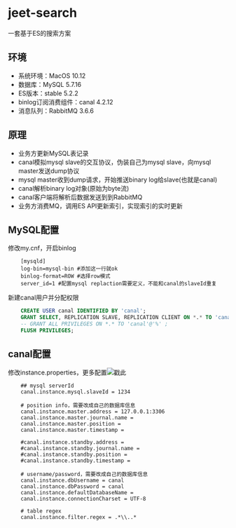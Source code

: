 # jeet-search
一套基于ES的搜索方案

## 环境
 - 系统环境：MacOS 10.12
 - 数据库：MySQL 5.7.16
 - ES版本：stable 5.2.2
 - binlog订阅消费组件：canal 4.2.12
 - 消息队列：RabbitMQ 3.6.6

## 原理
 - 业务方更新MySQL表记录
 - canal模拟mysql slave的交互协议，伪装自己为mysql slave，向mysql master发送dump协议
 - mysql master收到dump请求，开始推送binary log给slave(也就是canal)
 - canal解析binary log对象(原始为byte流)
 - canal客户端将解析后数据发送到到RabbitMQ
 - 业务方消费MQ，调用ES API更新索引，实现索引的实时更新

## MySQL配置
 修改my.cnf，开启binlog
```
    [mysqld]
    log-bin=mysql-bin #添加这一行就ok
    binlog-format=ROW #选择row模式
    server_id=1 #配置mysql replaction需要定义，不能和canal的slaveId重复
```
 新建canal用户并分配权限
```sql
    CREATE USER canal IDENTIFIED BY 'canal';  
    GRANT SELECT, REPLICATION SLAVE, REPLICATION CLIENT ON *.* TO 'canal'@'%';
    -- GRANT ALL PRIVILEGES ON *.* TO 'canal'@'%' ;
    FLUSH PRIVILEGES;
```

## canal配置
 修改instance.properties，更多配置![戳此](https://github.com/alibaba/canal/wiki/AdminGuide)
```
    ## mysql serverId
    canal.instance.mysql.slaveId = 1234
    
    # position info，需要改成自己的数据库信息
    canal.instance.master.address = 127.0.0.1:3306 
    canal.instance.master.journal.name = 
    canal.instance.master.position = 
    canal.instance.master.timestamp = 
    
    #canal.instance.standby.address = 
    #canal.instance.standby.journal.name =
    #canal.instance.standby.position = 
    #canal.instance.standby.timestamp = 
    
    # username/password，需要改成自己的数据库信息
    canal.instance.dbUsername = canal  
    canal.instance.dbPassword = canal
    canal.instance.defaultDatabaseName =
    canal.instance.connectionCharset = UTF-8
    
    # table regex
    canal.instance.filter.regex = .*\\..*
```

